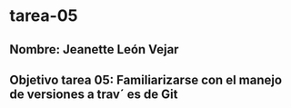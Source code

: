 # tarea-05

## Nombre: Jeanette León Vejar

## Objetivo tarea 05: Familiarizarse con el manejo de versiones a trav´ es de Git

